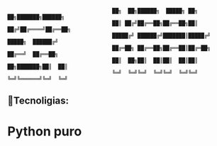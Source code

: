                                      ██╗  ██╗██████╗  █████╗ ██╗  ██╗███████╗██████╗
                                     ██║ ██╔╝██╔══██╗██╔══██╗██║ ██╔╝██╔════╝██╔══██╗
                                     █████╔╝ ██████╔╝███████║█████╔╝ █████╗  ██████╔╝
                                     ██╔═██╗ ██╔══██╗██╔══██║██╔═██╗ ██╔══╝  ██╔══██╗
                                     ██║  ██╗██║  ██║██║  ██║██║  ██╗███████╗██║  ██║
                                     ╚═╝  ╚═╝╚═╝  ╚═╝╚═╝  ╚═╝╚═╝  ╚═╝╚══════╝╚═╝  ╚═╝
## 🤖Tecnoligias:
#                 Python puro

